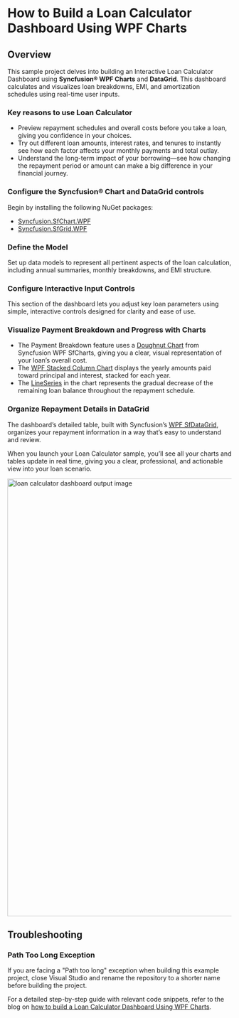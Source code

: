 # How to Build a Loan Calculator Dashboard Using WPF Charts

## Overview

This sample project delves into building an Interactive Loan Calculator Dashboard using **Syncfusion® WPF Charts** and **DataGrid**. This dashboard calculates and visualizes loan breakdowns, EMI, and amortization schedules using real-time user inputs. 

### Key reasons to use Loan Calculator 
- Preview repayment schedules and overall costs before you take a loan, giving you confidence in your choices.
- Try out different loan amounts, interest rates, and tenures to instantly see how each factor affects your monthly payments and total outlay.
- Understand the long-term impact of your borrowing—see how changing the repayment period or amount can make a big difference in your financial journey.

### Configure the Syncfusion® Chart and DataGrid controls
Begin by installing the following NuGet packages:
- [Syncfusion.SfChart.WPF](https://www.nuget.org/packages/Syncfusion.SfChart.WPF)
- [Syncfusion.SfGrid.WPF](https://www.nuget.org/packages/Syncfusion.SfGrid.WPF)

### Define the Model
Set up data models to represent all pertinent aspects of the loan calculation, including annual summaries, monthly breakdowns, and EMI structure.

### Configure Interactive Input Controls
This section of the dashboard lets you adjust key loan parameters using simple, interactive controls designed for clarity and ease of use.

### Visualize Payment Breakdown and Progress with Charts
- The Payment Breakdown feature uses a [Doughnut Chart](https://help.syncfusion.com/wpf/charts/seriestypes/pieanddoughnut#doughnut-chart) from Syncfusion WPF SfCharts, giving you a clear, visual representation of your loan’s overall cost.
- The [WPF Stacked Column Chart](https://help.syncfusion.com/wpf/charts/seriestypes/stacking#stacked-column-chart) displays the yearly amounts paid toward principal and interest, stacked for each year.
- The [LineSeries](https://help.syncfusion.com/wpf/charts/seriestypes/lineandstepline) in the chart represents the gradual decrease of the remaining loan balance throughout the repayment schedule.

### Organize Repayment Details in DataGrid
The dashboard’s detailed table, built with Syncfusion’s [WPF SfDataGrid](https://help.syncfusion.com/wpf/datagrid/getting-started), organizes your repayment information in a way that’s easy to understand and review.

When you launch your Loan Calculator sample, you’ll see all your charts and tables update in real time, giving you a clear, professional, and actionable view into your loan scenario.

<img width="1919" height="985" alt="loan calculator dashboard output image" src="https://github.com/user-attachments/assets/4bd0e5ab-e628-4a38-9481-b8de79db4b9b" />

## Troubleshooting

### Path Too Long Exception

If you are facing a "Path too long" exception when building this example project, close Visual Studio and rename the repository to a shorter name before building the project.

For a detailed step-by-step guide with relevant code snippets, refer to the blog on [how to build a Loan Calculator Dashboard Using WPF Charts](https://www.syncfusion.com/blogs/post/wpf-charts-dashboard/amp).

